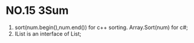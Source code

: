 # NO.15 3Sum
1. sort(num.begin(),num.end()) for c++ sorting. Array.Sort(num) for c#;
2. IList is an interface of List;